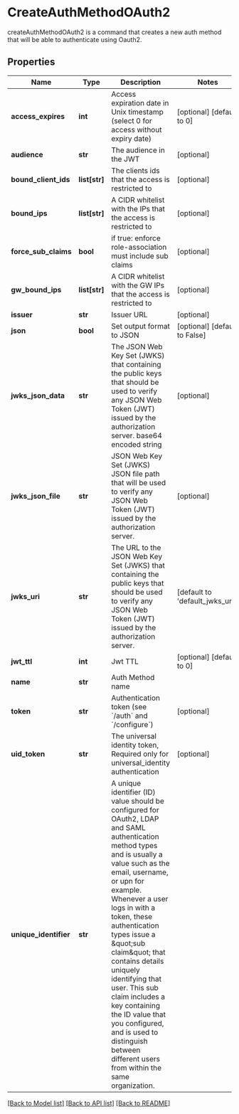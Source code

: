 # CreateAuthMethodOAuth2

createAuthMethodOAuth2 is a command that creates a new auth method that will be able to authenticate using Oauth2.
## Properties
Name | Type | Description | Notes
------------ | ------------- | ------------- | -------------
**access_expires** | **int** | Access expiration date in Unix timestamp (select 0 for access without expiry date) | [optional] [default to 0]
**audience** | **str** | The audience in the JWT | [optional] 
**bound_client_ids** | **list[str]** | The clients ids that the access is restricted to | [optional] 
**bound_ips** | **list[str]** | A CIDR whitelist with the IPs that the access is restricted to | [optional] 
**force_sub_claims** | **bool** | if true: enforce role-association must include sub claims | [optional] 
**gw_bound_ips** | **list[str]** | A CIDR whitelist with the GW IPs that the access is restricted to | [optional] 
**issuer** | **str** | Issuer URL | [optional] 
**json** | **bool** | Set output format to JSON | [optional] [default to False]
**jwks_json_data** | **str** | The JSON Web Key Set (JWKS) that containing the public keys that should be used to verify any JSON Web Token (JWT) issued by the authorization server. base64 encoded string | [optional] 
**jwks_json_file** | **str** | JSON Web Key Set (JWKS) JSON file path that will be used to verify any JSON Web Token (JWT) issued by the authorization server. | [optional] 
**jwks_uri** | **str** | The URL to the JSON Web Key Set (JWKS) that containing the public keys that should be used to verify any JSON Web Token (JWT) issued by the authorization server. | [default to 'default_jwks_url']
**jwt_ttl** | **int** | Jwt TTL | [optional] [default to 0]
**name** | **str** | Auth Method name | 
**token** | **str** | Authentication token (see &#x60;/auth&#x60; and &#x60;/configure&#x60;) | [optional] 
**uid_token** | **str** | The universal identity token, Required only for universal_identity authentication | [optional] 
**unique_identifier** | **str** | A unique identifier (ID) value should be configured for OAuth2, LDAP and SAML authentication method types and is usually a value such as the email, username, or upn for example. Whenever a user logs in with a token, these authentication types issue a \&quot;sub claim\&quot; that contains details uniquely identifying that user. This sub claim includes a key containing the ID value that you configured, and is used to distinguish between different users from within the same organization. | 

[[Back to Model list]](../README.md#documentation-for-models) [[Back to API list]](../README.md#documentation-for-api-endpoints) [[Back to README]](../README.md)


